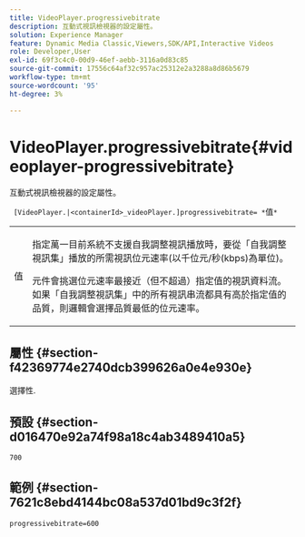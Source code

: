 ```yaml
---
title: VideoPlayer.progressivebitrate
description: 互動式視訊檢視器的設定屬性。
solution: Experience Manager
feature: Dynamic Media Classic,Viewers,SDK/API,Interactive Videos
role: Developer,User
exl-id: 69f3c4c0-00d9-46ef-aebb-3116a0d83c85
source-git-commit: 17556c64af32c957ac25312e2a3288a8d86b5679
workflow-type: tm+mt
source-wordcount: '95'
ht-degree: 3%

---
```


# VideoPlayer.progressivebitrate{#videoplayer-progressivebitrate}

互動式視訊檢視器的設定屬性。

` [VideoPlayer.|<containerId>_videoPlayer.]progressivebitrate= *`值`*`

<table id="table_C616483932C2482CA9794DDD7313FD7C"> 
 <tbody> 
  <tr> 
   <td colname="col1"> <p> <span class="codeph"> 值</span> </p> </td> 
   <td colname="col2"> <p> 指定萬一目前系統不支援自我調整視訊播放時，要從「自我調整視訊集」播放的所需視訊位元速率(以千位元/秒(kbps)為單位)。 </p> <p>元件會挑選位元速率最接近（但不超過）指定值的視訊資料流。 如果「自我調整視訊集」中的所有視訊串流都具有高於指定值的品質，則邏輯會選擇品質最低的位元速率。 </p> </td> 
  </tr> 
 </tbody> 
</table>

## 屬性 {#section-f42369774e2740dcb399626a0e4e930e}

選擇性.

## 預設 {#section-d016470e92a74f98a18c4ab3489410a5}

`700`

## 範例 {#section-7621c8ebd4144bc08a537d01bd9c3f2f}

```
progressivebitrate=600
```
